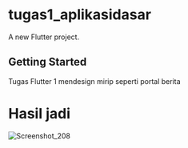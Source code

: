 
# tugas1_aplikasidasar

A new Flutter project.

## Getting Started

Tugas Flutter 1 mendesign mirip seperti portal berita 
# Hasil jadi 

![Screenshot_208](https://user-images.githubusercontent.com/17227515/190536594-fce23bbe-e077-4443-92fb-e44098a5f240.png)
